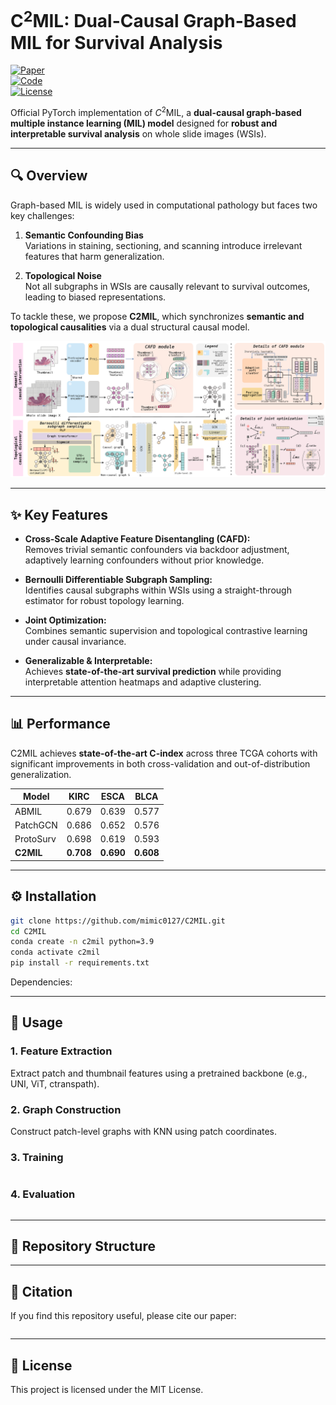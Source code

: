 
# C$^2$MIL: Dual-Causal Graph-Based MIL for Survival Analysis

[![Paper](https://img.shields.io/badge/Paper-ICCV%202025-blue)](https://arxiv.org/abs/xxx)  
[![Code](https://img.shields.io/badge/Code-GitHub-black)](https://github.com/mimic0127/C2MIL)  
[![License](https://img.shields.io/badge/License-MIT-green)](#license)

Official PyTorch implementation of $C^2$MIL, a **dual-causal graph-based multiple instance learning (MIL) model** designed for **robust and interpretable survival analysis** on whole slide images (WSIs).

---

## 🔍 Overview

Graph-based MIL is widely used in computational pathology but faces two key challenges:

1. **Semantic Confounding Bias**  
   Variations in staining, sectioning, and scanning introduce irrelevant features that harm generalization.

2. **Topological Noise**  
   Not all subgraphs in WSIs are causally relevant to survival outcomes, leading to biased representations.

To tackle these, we propose **C2MIL**, which synchronizes **semantic and topological causalities** via a dual structural causal model.

<p align="center">
  <img src="./assets/c2mil_pipeline.png" width="700">
</p>

---

## ✨ Key Features

- **Cross-Scale Adaptive Feature Disentangling (CAFD):**  
  Removes trivial semantic confounders via backdoor adjustment, adaptively learning confounders without prior knowledge.

- **Bernoulli Differentiable Subgraph Sampling:**  
  Identifies causal subgraphs within WSIs using a straight-through estimator for robust topology learning.

- **Joint Optimization:**  
  Combines semantic supervision and topological contrastive learning under causal invariance.

- **Generalizable & Interpretable:**  
  Achieves **state-of-the-art survival prediction** while providing interpretable attention heatmaps and adaptive clustering.

---

## 📊 Performance

C2MIL achieves **state-of-the-art C-index** across three TCGA cohorts with significant improvements in both cross-validation and out-of-distribution generalization.

| Model      | KIRC  | ESCA  | BLCA  |
|------------|-------|-------|-------|
| ABMIL      | 0.679 | 0.639 | 0.577 |
| PatchGCN   | 0.686 | 0.652 | 0.576 |
| ProtoSurv  | 0.698 | 0.619 | 0.593 |
| **C2MIL**  | **0.708** | **0.690** | **0.608** |

---

## ⚙️ Installation

```bash
git clone https://github.com/mimic0127/C2MIL.git
cd C2MIL
conda create -n c2mil python=3.9
conda activate c2mil
pip install -r requirements.txt
````

Dependencies:

---

## 🚀 Usage

### 1. Feature Extraction

Extract patch and thumbnail features using a pretrained backbone (e.g., UNI, ViT, ctranspath).

### 2. Graph Construction

Construct patch-level graphs with KNN using patch coordinates.

### 3. Training

```bash

```

### 4. Evaluation

```bash

```

---

## 📂 Repository Structure


---

## 📜 Citation

If you find this repository useful, please cite our paper:

```bibtex

```

---



## 📝 License

This project is licensed under the MIT License.

